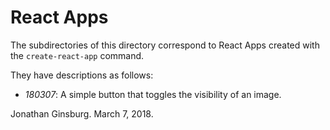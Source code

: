 # React Apps

The subdirectories of this directory correspond to React Apps created with the `create-react-app` command.

They have descriptions as follows:

- *180307*: A simple button that toggles the visibility of an image.

Jonathan Ginsburg.
March 7, 2018.
